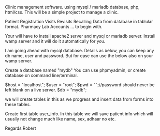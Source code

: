 Clinic management software.
using mysql / mariadb database, php, html/css.
This will be a simple project to manage a clinic.

Patient Registration
Visits
Revisits
Recalling Data from database in tablular format.
Pharmacy
Lab
Accounts ... to begin with.

Your will have to install apache2 server and mysql or mariadb server. 
Install wamp server and it will do it automatically for you.

I am going ahead with mysql database.
Details as below, you can keep any db name, user and password. But for ease can use the below also
on your wamp server.

Create a database named "mydb"
You can use phpmyadmin, or create database on command line/terminal.

$host = "localhost";
$user = "root";
$pwd = "";//password should never be left blank on a live server.
$db = "mydb";

we will create tables in this as we progress and insert data from forms into these tables.

 
Create first table user_info.
In this table we will save patient info which will usually not change much like name, sex, adhaar no etc.


Regards
Robert
